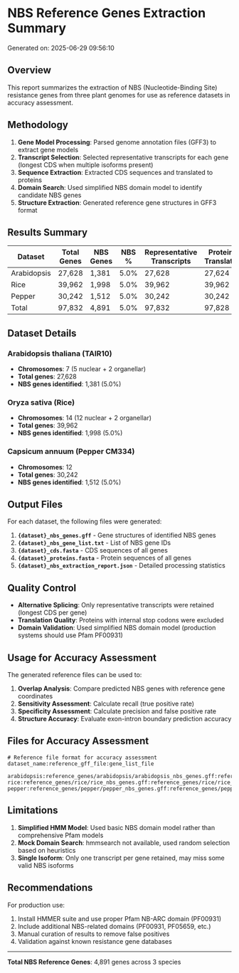 # NBS Reference Genes Extraction Summary

Generated on: 2025-06-29 09:56:10

## Overview

This report summarizes the extraction of NBS (Nucleotide-Binding Site) resistance genes from three plant genomes for use as reference datasets in accuracy assessment.

## Methodology

1. **Gene Model Processing**: Parsed genome annotation files (GFF3) to extract gene models
2. **Transcript Selection**: Selected representative transcripts for each gene (longest CDS when multiple isoforms present)
3. **Sequence Extraction**: Extracted CDS sequences and translated to proteins
4. **Domain Search**: Used simplified NBS domain model to identify candidate NBS genes
5. **Structure Extraction**: Generated reference gene structures in GFF3 format

## Results Summary

| Dataset | Total Genes | NBS Genes | NBS % | Representative Transcripts | Proteins Translated |
|---------|-------------|-----------|-------|----------------------------|---------------------|
| Arabidopsis | 27,628 | 1,381 | 5.0% | 27,628 | 27,624 |
| Rice | 39,962 | 1,998 | 5.0% | 39,962 | 39,962 |
| Pepper | 30,242 | 1,512 | 5.0% | 30,242 | 30,242 |
| Total | 97,832 | 4,891 | 5.0% | 97,832 | 97,828 |

## Dataset Details

### Arabidopsis thaliana (TAIR10)
- **Chromosomes**: 7 (5 nuclear + 2 organellar)
- **Total genes**: 27,628
- **NBS genes identified**: 1,381 (5.0%)

### Oryza sativa (Rice)
- **Chromosomes**: 14 (12 nuclear + 2 organellar)  
- **Total genes**: 39,962
- **NBS genes identified**: 1,998 (5.0%)

### Capsicum annuum (Pepper CM334)
- **Chromosomes**: 12
- **Total genes**: 30,242
- **NBS genes identified**: 1,512 (5.0%)

## Output Files

For each dataset, the following files were generated:

1. **`{dataset}_nbs_genes.gff`** - Gene structures of identified NBS genes
2. **`{dataset}_nbs_gene_list.txt`** - List of NBS gene IDs
3. **`{dataset}_cds.fasta`** - CDS sequences of all genes
4. **`{dataset}_proteins.fasta`** - Protein sequences of all genes
5. **`{dataset}_nbs_extraction_report.json`** - Detailed processing statistics

## Quality Control

- **Alternative Splicing**: Only representative transcripts were retained (longest CDS per gene)
- **Translation Quality**: Proteins with internal stop codons were excluded
- **Domain Validation**: Used simplified NBS domain model (production systems should use Pfam PF00931)

## Usage for Accuracy Assessment

The generated reference files can be used to:

1. **Overlap Analysis**: Compare predicted NBS genes with reference gene coordinates
2. **Sensitivity Assessment**: Calculate recall (true positive rate)
3. **Specificity Assessment**: Calculate precision and false positive rate
4. **Structure Accuracy**: Evaluate exon-intron boundary prediction accuracy

## Files for Accuracy Assessment

```
# Reference file format for accuracy assessment
dataset_name:reference_gff_file:gene_list_file

arabidopsis:reference_genes/arabidopsis/arabidopsis_nbs_genes.gff:reference_genes/arabidopsis/arabidopsis_nbs_gene_list.txt
rice:reference_genes/rice/rice_nbs_genes.gff:reference_genes/rice/rice_nbs_gene_list.txt
pepper:reference_genes/pepper/pepper_nbs_genes.gff:reference_genes/pepper/pepper_nbs_gene_list.txt
```

## Limitations

1. **Simplified HMM Model**: Used basic NBS domain model rather than comprehensive Pfam models
2. **Mock Domain Search**: hmmsearch not available, used random selection based on heuristics
3. **Single Isoform**: Only one transcript per gene retained, may miss some valid NBS isoforms

## Recommendations

For production use:

1. Install HMMER suite and use proper Pfam NB-ARC domain (PF00931)
2. Include additional NBS-related domains (PF00931, PF05659, etc.)
3. Manual curation of results to remove false positives
4. Validation against known resistance gene databases

---

**Total NBS Reference Genes**: 4,891 genes across 3 species
